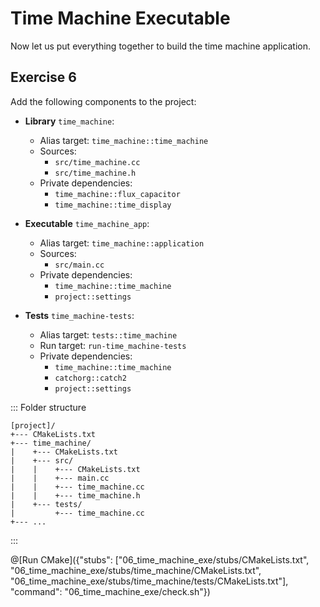 # Time Machine Executable

Now let us put everything together to build the time machine application.

## Exercise 6

Add the following components to the project:

- **Library** `time_machine`:
  - Alias target: `time_machine::time_machine`
  - Sources:
    - `src/time_machine.cc`
    - `src/time_machine.h`
  - Private dependencies:
    - `time_machine::flux_capacitor`
    - `time_machine::time_display`

- **Executable** `time_machine_app`:
  - Alias target: `time_machine::application`
  - Sources:
    - `src/main.cc`
  - Private dependencies:
    - `time_machine::time_machine`
    - `project::settings`

- **Tests** `time_machine-tests`:
  - Alias target: `tests::time_machine`
  - Run target: `run-time_machine-tests`
  - Private dependencies:
    - `time_machine::time_machine`
    - `catchorg::catch2`
    - `project::settings`

::: Folder structure
```
[project]/
+--- CMakeLists.txt
+--- time_machine/
|    +--- CMakeLists.txt
|    +--- src/
|    |    +--- CMakeLists.txt
|    |    +--- main.cc
|    |    +--- time_machine.cc
|    |    +--- time_machine.h
|    +--- tests/
|         +--- time_machine.cc
+--- ...
```
:::

@[Run CMake]({"stubs": ["06_time_machine_exe/stubs/CMakeLists.txt", "06_time_machine_exe/stubs/time_machine/CMakeLists.txt", "06_time_machine_exe/stubs/time_machine/tests/CMakeLists.txt"], "command": "06_time_machine_exe/check.sh"})
